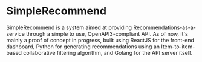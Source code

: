 # SimpleRecommend
SimpleRecommend is a system aimed at providing Recommendations-as-a-service through a simple to use, OpenAPI3-compliant API. As of now, it's mainly a proof of concept in progress, built using ReactJS for the front-end dashboard, Python for generating recommendations using an Item-to-item-based collaborative filtering algorithm, and Golang for the API server itself.

